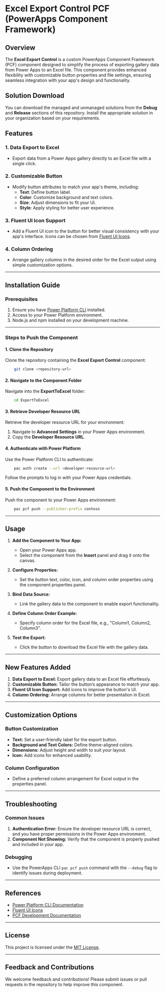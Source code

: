 # Excel Export Control PCF (PowerApps Component Framework)

## Overview
The **Excel Export Control** is a custom PowerApps Component Framework (PCF) component designed to simplify the process of exporting gallery data from Power Apps to an Excel file. This component provides enhanced flexibility with customizable button properties and file settings, ensuring seamless integration with your app's design and functionality.

## Solution Download

You can download the managed and unmanaged solutions from the **Debug** and **Release** sections of this repository. Install the appropriate solution in your organization based on your requirements.

## Features
### 1. Data Export to Excel
- Export data from a Power Apps gallery directly to an Excel file with a single click.

### 2. Customizable Button
- Modify button attributes to match your app's theme, including:
  - **Text**: Define button label.
  - **Color**: Customize background and text colors.
  - **Size**: Adjust dimensions to fit your UI.
  - **Style**: Apply styling for better user experience.

### 3. Fluent UI Icon Support
- Add a Fluent UI icon to the button for better visual consistency with your app's interface. Icons can be chosen from [Fluent UI Icons](https://www.flicon.io/).

### 4. Column Ordering
- Arrange gallery columns in the desired order for the Excel output using simple customization options.

---

## Installation Guide

### Prerequisites
1. Ensure you have [Power Platform CLI](https://learn.microsoft.com/en-us/power-platform/developer/cli/introduction) installed.
2. Access to your Power Platform environment.
3. Node.js and npm installed on your development machine.

---

### Steps to Push the Component

#### 1. Clone the Repository
Clone the repository containing the **Excel Export Control** component:
```bash
    git clone <repository-url>
```

#### 2. Navigate to the Component Folder
Navigate into the **ExportToExcel** folder:
```bash
    cd ExportToExcel
```

#### 3. Retrieve Developer Resource URL
Retrieve the developer resource URL for your environment:
1. Navigate to **Advanced Settings** in your Power Apps environment.
2. Copy the **Developer Resource URL**.

#### 4. Authenticate with Power Platform
Use the Power Platform CLI to authenticate:
```bash
    pac auth create --url <developer-resource-url>
```
Follow the prompts to log in with your Power Apps credentials.

#### 5. Push the Component to the Environment
Push the component to your Power Apps environment:
```bash
    pac pcf push --publisher-prefix contoso
```

---

## Usage
1. **Add the Component to Your App:**
   - Open your Power Apps app.
   - Select the component from the **Insert** panel and drag it onto the canvas.

2. **Configure Properties:**
   - Set the button text, color, icon, and column order properties using the component properties panel.

3. **Bind Data Source:**
   - Link the gallery data to the component to enable export functionality.

4. **Define Column Order Example:**
   - Specify column order for the Excel file, e.g., "Column1, Column2, Column3".

5. **Test the Export:**
   - Click the button to download the Excel file with the gallery data.

---

## New Features Added
1. **Data Export to Excel:** Export gallery data to an Excel file effortlessly.
2. **Customizable Button:** Tailor the button’s appearance to match your app.
3. **Fluent UI Icon Support:** Add icons to improve the button's UI.
4. **Column Ordering:** Arrange columns for better presentation in Excel.

---

## Customization Options
### Button Customization
- **Text:** Set a user-friendly label for the export button.
- **Background and Text Colors:** Define theme-aligned colors.
- **Dimensions:** Adjust height and width to suit your layout.
- **Icon:** Add icons for enhanced usability.

### Column Configuration
- Define a preferred column arrangement for Excel output in the properties panel.

---

## Troubleshooting
### Common Issues
1. **Authentication Error:** Ensure the developer resource URL is correct, and you have proper permissions in the Power Apps environment.
2. **Component Not Showing:** Verify that the component is properly pushed and included in your app.

### Debugging
- Use the PowerApps CLI `pac pcf push` command with the `--debug` flag to identify issues during deployment.

---

## References
- [Power Platform CLI Documentation](https://learn.microsoft.com/en-us/power-platform/developer/cli/introduction)
- [Fluent UI Icons](https://www.flicon.io/)
- [PCF Development Documentation](https://learn.microsoft.com/en-us/powerapps/developer/component-framework/overview)

---

## License
This project is licensed under the [MIT License](https://github.com/afrose-97/ExportToExcel/blob/main/LICENSE.txt).

---

## Feedback and Contributions
We welcome feedback and contributions! Please submit issues or pull requests in the repository to help improve this component.
